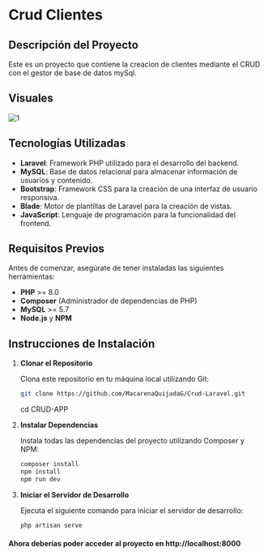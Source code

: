 # Crud Clientes 

## Descripción del Proyecto

Este es un proyecto que contiene la creacion de clientes mediante el CRUD con el gestor de base de datos mySql.
## Visuales
![1](https://github.com/user-attachments/assets/61f4e74a-4ae5-4adb-8c2c-f994378faa75)


## Tecnologías Utilizadas

- **Laravel**: Framework PHP utilizado para el desarrollo del backend.
- **MySQL**: Base de datos relacional para almacenar información de usuarios y contenido.
- **Bootstrap**: Framework CSS para la creación de una interfaz de usuario responsiva.
- **Blade**: Motor de plantillas de Laravel para la creación de vistas.
- **JavaScript**: Lenguaje de programación para la funcionalidad del frontend.

## Requisitos Previos

Antes de comenzar, asegúrate de tener instaladas las siguientes herramientas:

- **PHP** >= 8.0
- **Composer** (Administrador de dependencias de PHP)
- **MySQL** >= 5.7
- **Node.js** y **NPM**

## Instrucciones de Instalación

1. **Clonar el Repositorio**

   Clona este repositorio en tu máquina local utilizando Git:

   ```bash
   git clone https://github.com/MacarenaQuijadaG/Crud-Laravel.git
   ```
   cd CRUD-APP

2. **Instalar Dependencias**

   Instala todas las dependencias del proyecto utilizando Composer y NPM:

   ```bash
   composer install
   npm install
   npm run dev
   ```

3. **Iniciar el Servidor de Desarrollo**

   Ejecuta el siguiente comando para iniciar el servidor de desarrollo:

   ```bash
   php artisan serve
   ```

#### Ahora deberías poder acceder al proyecto en http://localhost:8000

